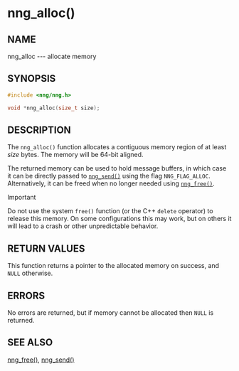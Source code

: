 # nng_alloc()

## NAME

nng_alloc --- allocate memory

## SYNOPSIS

```c
#include <nng/nng.h>

void *nng_alloc(size_t size);
```

## DESCRIPTION

The `nng_alloc()` function allocates a contiguous memory region of
at least _size_ bytes.
The memory will be 64-bit aligned.

The returned memory can be used to hold message buffers, in which
case it can be directly passed to [`nng_send()`](../socket/nng_send.md) using
the flag `NNG_FLAG_ALLOC`. Alternatively, it can be freed when no
longer needed using [`nng_free()`](nng_free.md).

> [!IMPORTANT]
> Do not use the system `free()` function (or the C++ `delete` operator) to release this memory.
> On some configurations this may work, but on others it will lead to a crash or
> other unpredictable behavior.

## RETURN VALUES

This function returns a pointer to the allocated memory on success,
and `NULL` otherwise.

## ERRORS

No errors are returned, but if memory cannot be allocated then `NULL`
is returned.

## SEE ALSO

[nng_free()](nng_free.md),
[nng_send()](../socket/nng_send.md)

